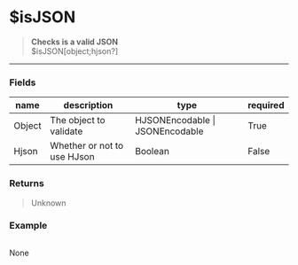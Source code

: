 # **$isJSON**
> **Checks is a valid JSON** <br/>
> $isJSON[object;hjson?]
- - -

### Fields
| name | description | type | required |
|------|-------------|------|----------|
| Object | The object to validate | HJSONEncodable &#124; JSONEncodable | True |
| Hjson | Whether or not to use HJson | Boolean | False |

### Returns
> Unknown

### Example
> ```php
None
```